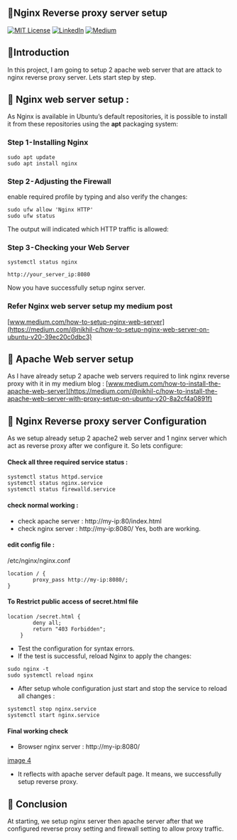 
## 🍁Nginx Reverse proxy server setup

[![MIT License](https://img.shields.io/badge/License-MIT-green.svg)](https://choosealicense.com/licenses/mit/)
        [![LinkedIn](https://img.shields.io/badge/LinkedIn-Profile-blue)](https://www.linkedin.com/in/nikhil--chaudhari/)
        [![Medium](https://img.shields.io/badge/Medium-Writeups-black)](https://medium.com/@nikhil-c)


## 🍁Introduction 
In this project, I am going to setup 2 apache web server that are attack to nginx reverse proxy server. Lets start step by step.

[](https://github.com/DNcrypter/Reverse-Proxy-Server-setup/blob/main/images/img2.png)
## 🍁 Nginx web server setup :
As Nginx is available in Ubuntu’s default repositories, it is possible to install it from these repositories using the **apt** packaging system:
### Step 1 - Installing Nginx
```
sudo apt update
sudo apt install nginx
```
### Step 2 - Adjusting the Firewall
enable required profile by typing and also verify the changes:
```
sudo ufw allow 'Nginx HTTP'
sudo ufw status
```
The output will indicated which HTTP traffic is allowed:

### Step 3 - Checking your Web Server
```
systemctl status nginx

http://your_server_ip:8080
```
[](https://github.com/DNcrypter/Reverse-Proxy-Server-setup/blob/main/images/img4.png)
Now you have successfully setup nginx server.  
### Refer Nginx web server setup my medium post
[www.medium.com/how-to-setup-nginx-web-server](https://medium.com/@nikhil-c/how-to-setup-nginx-web-server-on-ubuntu-v20-39ec20c0dbc3)


## 🍁 Apache Web server setup
As I have already setup 2 apache web servers required to link nginx reverse proxy with it in my medium blog :
[www.medium.com/how-to-install-the-apache-web-server](https://medium.com/@nikhil-c/how-to-install-the-apache-web-server-with-proxy-setup-on-ubuntu-v20-8a2cf4a0891f)

## 🍁 Nginx Reverse proxy server Configuration
As we setup already setup 2 apache2 web server and 1 nginx server which act as reverse proxy after we configure it. So lets configure:

#### Check all three required service status :
```
systemctl status httpd.service
systemctl status nginx.service
systemctl status firewalld.service
```

#### check normal working :
* check apache server : http://my-ip:80/index.html
* check nginx server : http://my-ip:8080/
[](https://github.com/DNcrypter/Reverse-Proxy-Server-setup/blob/main/images/img3.png)
[](https://github.com/DNcrypter/Reverse-Proxy-Server-setup/blob/main/images/img4.png)
Yes, both are working.

#### edit config file :
/etc/nginx/nginx.conf
```
location / {
        proxy_pass http://my-ip:8080/;
}
```
#### To Restrict public access of secret.html file
```
location /secret.html {
        deny all;
        return "403 Forbidden";
    }
```
* Test the configuration for syntax errors.
* If the test is successful, reload Nginx to apply the changes:
```
sudo nginx -t
sudo systemctl reload nginx
```

* After setup whole configuration just start and stop the service to reload all changes :
```
systemctl stop nginx.service
systemctl start nginx.service
```

#### Final working check 
* Browser nginx server : http://my-ip:8080/

[image 4](https://github.com/DNcrypter/Reverse-Proxy-Server-setup/blob/main/images/img4.png)

* It reflects with apache server default page. It means, we successfully setup reverse proxy.

## 🍁 Conclusion 
At starting, we setup nginx server then apache server after that we configured reverse proxy setting and firewall setting to allow proxy traffic. 
